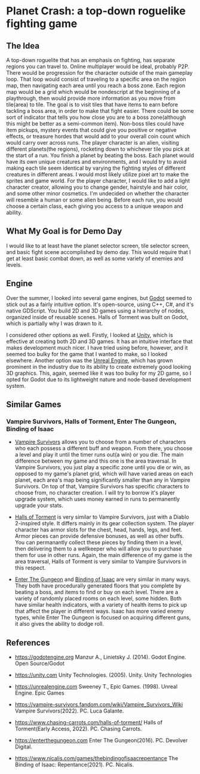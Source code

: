 <link href="/retro.css" rel="stylesheet">

# Planet Crash: a top-down roguelike fighting game #

## The Idea ##
A top-down roguelite that has an emphasis on fighting, has separate regions you can travel to. Online multiplayer would be ideal, probably P2P. There would be progression for the character outside of the main gameplay loop.
That loop would consist of traveling to a specific area on the region map, then navigating each area until you reach a boss zone. Each region map would be a grid which would be nondescript at the beginning of a playthrough, then would provide
more information as you move from tile(area) to tile. The goal is to visit tiles that have items to earn before tackling a boss area, in order to make that fight easier. There could be some sort of indicator that tells you 
how close you are to a boss zone(although this might be better as a semi-common item). Non-boss tiles could have item pickups, mystery events that could give you positive or negative effects, or treasure hordes that would add 
to your overall coin count which would carry over across runs. The player character is an alien, visiting different planets(the regions), rocketing down to whichever tile you pick at the start of a run. You finish 
a planet by beating the boss. Each planet would have its own unique creatures and environments, and I would try to avoid making each tile seem identical by varying the fighting styles of different creatures in 
different areas. I would most likely utilize pixel art to make the sprites and game world. For the player character, I would like to add a light character creator, allowing you to change gender, hairstyle and hair color, and some other minor cosmetics. I'm undecided on whether the character will resemble a human or some alien being. Before each run, you would choose a certain class, each giving you access to a unique weapon and ability. 

## What My Goal is for Demo Day ##
I would like to at least have the planet selector screen, tile selector screen, and basic fight scene accomplished by demo day. This would require that I get at least basic combat down, as well as some variety of enemies and levels.

## Engine ##
Over the summer, I looked into several game engines, but [Godot](#godot) seemed to stick out as a fairly intuitive option. It's open-source, using C++, C#, and it's native GDScript. You build 2D and 3D games using a hierarchy of nodes, organized inside of reusable scenes. Halls of Torment was built on Godot, which is partially why I was drawn to it.

I considered other options as well. Firstly, I looked at [Unity](#unity), which is effective at creating both 2D and 3D games. It has an intuitive interface that makes development much nicer. I have tried using before, however, and it seemed too bulky for the game that I wanted to make, so I looked elsewhere. Another option was the [Unreal Engine](#unreal), which has grown prominent in the industry due to its ability to create extremely good looking 3D graphics. This, again, seemed like it was too bulky for my 2D game, so I opted for Godot due to its lightweight nature and node-based development system.

## Similar Games ##
### Vampire Survivors, Halls of Torment, Enter The Gungeon, Binding of Isaac ###

- [Vampire Survivors](#survivors) allows you to choose from a number of characters who each possess a different buff and weapon. From there, you choose a level and play it until the timer runs out(a win) or you die. The main difference between 
        my game and this one is the area traversal. In Vampire Survivors, you just play a specific zone until you die or win, as opposed to my game's planet grid, which will have varied areas on each planet, each area's map 
        being significantly smaller than any in Vampire Survivors. On top of that, Vampire Survivors has specific characters to choose from, no character creation. I will try to borrow it's player upgrade system, which uses money 
        earned in runs to permanently upgrade your stats. 
        
- [Halls of Torment](#halls) is very similar to Vampire Survivors, just with a Diablo 2-inspired style. It differs mainly in its gear collection system. The player character has armor slots for the chest, head, hands, legs, and feet. 
        Armor pieces can provide defensive bonuses, as well as other buffs. You can permanantly collect these pieces by finding them in a level, then delivering them to a wellkeeper who will allow you to purchase them for use in 
        other runs. Again, the main difference of my game is the area traversal, Halls of Torment is very similar to Vampire Survivors in this respect.
        
- [Enter The Gungeon](#gungeon) and [Binding of Isaac](#isaac)  are very similar in many ways. They both have procedurally generated floors that you complete by beating a boss, and items to find or buy on each level. There are a variety of randomly placed rooms on each level, some hidden. Both have similar health indicators, with a variety of health items to pick up that affect the player in different ways. Isaac has more varied enemy types, while Enter The Gungeon is focused on acquiring different guns, it also gives the ability to dodge roll.

## References ##

- <a name="godot"></a>https://godotengine.org Manzur A., Linietsky J. (2014). Godot Engine. Open Source/Godot

- <a name="unity"></a>https://unity.com Unity Technologies. (2005). Unity. Unity Technologies 

- <a name="unreal"></a>https://unrealengine.com Sweeney T., Epic Games. (1998). Unreal Engine. Epic Games

- <a name="survivors"></a>https://vampire-survivors.fandom.com/wiki/Vampire_Survivors_Wiki Vampire Survivors(2022). PC. Luca Galante.

- <a name="halls"></a>https://www.chasing-carrots.com/halls-of-torment/ Halls of Torment(Early Access, 2022). PC. Chasing Carrots.

- <a name="gungeon"></a>https://enterthegungeon.com Enter The Gungeon(2016). PC. Devolver Digital.

- <a name="isaac"></a>https://www.nicalis.com/games/thebindingofisaacrepentance The Binding of Isaac: Repentance(2021). PC. Nicalis.
        

